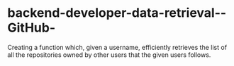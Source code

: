 # backend-developer-data-retrieval--GitHub-
Creating a function which, given a username, efficiently retrieves the list of all the repositories owned by other users that the given users follows.
